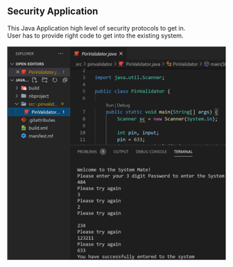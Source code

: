 <!DOCTYPE html>
<html>
<head>
</head>
<body>

<h2>Security Application</h2>

<div>
This Java Application high level of security protocols to get in.<br>
User has to provide right code to get into the existing system. <br>
<br>
</div>
</body>
<img src="shot/1.png" alt="Screenshot">
</html>
